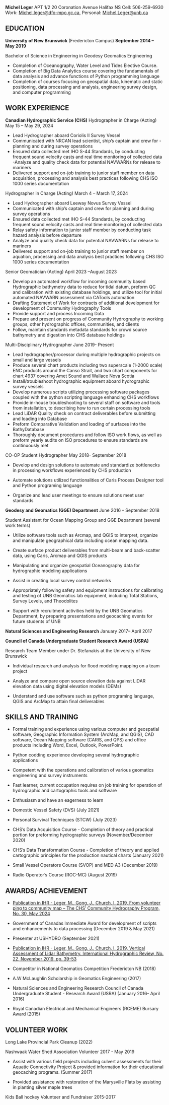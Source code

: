 **Michel Leger**
APT 1/2 20 Coronation Avenue Halifax NS
Cell: 506-259-6930
Work: Michel.leger@dfo-mpo.gc.ca, Personal: Michel.Leger@unb.ca

**EDUCATION**
----------
**University of New Brunswick** (Fredericton Campus) 
**September 2014 – May 2019**

Bachelor of Science in Engineering in Geodesy Geomatics Engineering 
- Completion of Oceanography, Water Level and Tides Elective Course.
- Completion of Big Data Analytics course covering the fundamentals of data analysis and advance functions of Python programming language
- Completion of courses focusing on geospatial data, kinematic and static positioning, data processing and analysis, engineering survey design, and computer programming

**WORK EXPERIENCE**
----------
**Canadian Hydrographic Service (CHS)**
Hydrographer in Charge (Acting)  May 15 – May 29, 2024
- Lead Hydrographer aboard Coriolis II Survey Vessel
- Communicated with NRCAN lead scientist, ship’s captain and crew for - planning and during survey operations
- Ensured data collected met IHO S-44 Standards, by conducting frequent sound velocity casts and real time monitoring of collected data
-Analyze and quality check data for potential NAVWARNs for release to mariners
- Delivered support and on-job training to junior staff member on data acquisition, processing and analysis best practices following CHS ISO 1000 series documentation

Hydrographer in Charge (Acting)  March 4 – March 17, 2024
- Lead Hydrographer aboard Leeway Novus Survey Vessel
- Communicated with ship’s captain and crew for planning and during survey operations
- Ensured data collected met IHO S-44 Standards, by conducting frequent sound velocity casts and real time monitoring of collected data
- Relay safety information to junior staff member by conducting task hazard analysis before departure
- Analyze and quality check data for potential NAVWARNs for release to mariners
- Delivered support and on-job training to junior staff member on aquation, processing and data analysis best practices following CHS ISO 1000 series documentation

Senior Geomatician (Acting)  April 2023 –August 2023
- Develop an automated workflow for incoming community based Hydrographic bathymetry data to reduce for tidal datum, preform QC and calibration with existing database holdings, and utilize tool for initial automated NAVWARN assessment via CATools automation
- Drafting Statement of Work for contracts of additional development for development of  Community Hydrography Tools
- Provide support and process Incoming Data
- Prepare and present on progress of Community Hydrography to working groups, other hydrographic offices, communities, and clients
- Follow, maintain standards metadata standards for crowd source bathymetry and digestion into CHS database holdings

Multi-Disciplinary Hydrographer June 2019- Present
- Lead hydrographer/processor during multiple hydrographic projects on small and large vessels
- Produce several chart products including two superscale (1-2000 scale) ENC products around the Canso Strait, and two chart components for chart 4937 covering Amet Sound and Wallace Nova Scotia
 - Install/troubleshoot hydrographic equipment aboard hydrographic survey vessels
- Develop numerous scripts utilizing processing software packages coupled with the python scripting language enhancing CHS workflows
 - Provide in-house troubleshooting to several staff on software and tools from installation, to describing how to run certain processing tools
- Lead LiDAR Quality check on contract deliverables before submitting and loading into Database
- Preform Comparative Validation and loading of surfaces into the BathyDatabase
- Thoroughly document procedures and follow ISO work flows, as well as preform yearly audits on ISO procedures to ensure standards are continuously met

CO-OP Student Hydrographer  May 2018- September 2018

- Develop and design solutions to automate and standardize bottlenecks in processing workflows experienced by CHS production

- Automate solutions utilized functionalities of Caris Process Designer tool and Python programing language

- Organize and lead user meetings to ensure solutions meet user standards

**Geodesy and Geomatics (GGE) Department** June 2016 – September 2018

Student Assistant for Ocean Mapping Group and GGE Department (several work terms)


- Utilize software tools such as Arcmap, and QGIS to interpret, organize and manipulate geographical data including ocean mapping data.

- Create surface product deliverables from multi-beam and back-scatter data, using Caris, Arcmap and QGIS products

- Manipulating and organize geospatial Oceanography data for hydrographic modeling applications

- Assist in creating local survey control networks

- Appropriately following safety and equipment instructions for calibrating and testing of UNB Geomatics lab equipment, including Total Stations, Survey Levels, and Theodolites

- Support with recruitment activities held by the UNB Geomatics Department, by preparing presentations and geocaching events for future students of UNB

**Natural Sciences and Engineering Research** January 2017– April 2017

**Council of Canada Undergraduate Student Research Award (USRA)**

Research Team Member under Dr. Stefanakis at the University of New Brunswick

- Individual research and analysis for flood modeling mapping on a team project

- Analyze and compare open source elevation data against LiDAR elevation data using digital elevation models (DEMs)

- Understand and use software such as python programing language, QGIS and ArcMap to attain final deliverables

**SKILLS AND TRAINING**
----------

- Formal training and experience using various computer and geospatial software, Geographic Information System (ArcMap, and QGIS), CAD software, Ocean Mapping software (CARIS, and QPS) and office products including Word, Excel, Outlook, PowerPoint.

- Python codding experience developing several hydrographic applications

- Competent with the operations and calibration of various geomatics engineering and survey instruments

- Fast learner, current occupation requires on job training for operation of hydrographic and cartographic tools and software

- Enthusiasm and have an eagerness to learn

- Domestic Vessel Safety (DVS) (July 2021)

- Personal Survival Techniques (STCW) (July 2023)

- CHS’s Data Acquisition Course - Completion of theory and practical portion for preforming hydrographic surveys (November/December 2020)

- CHS’s Data Transformation Course - Completion of theory and applied cartographic principles for the production nautical charts (January 2021)

- Small Vessel Operators Course (SVOP) and MED A3 (December 2019)

- Radio Operator’s Course (ROC-MC) (August 2019)

**AWARDS/ ACHIEVEMENT**
----------
-  [Publication in IHR - Leger, M., Gong, J., Church, I. 2019, From volunteer ping to community map – The CHS’ Community Hydrography Program, No. 30, May 2024](https://ihr.iho.int/articles/from-volunteer-ping-to-community-map-the-chs-community-hydrography-program/)

- Government of Canadas Immediate Award for development of scripts and enhancements to data processing (December 2019 & May 2021)

- Presenter at USHYDRO (September 2021)

- [Publication in IHR - Leger, M., Gong, J., Church, I. 2019, Vertical Assessment of Lidar Bathymetry. International Hydrographic Review, No. 22, November 2019, pp. 39-53](https://journals.lib.unb.ca/index.php/ihr/article/view/31481/1882526698)

- Competitor in National Geomatics Competition Fredericton NB (2018)

- A.W McLaughlin Scholarship in Geomatics Engineering (2017)

- Natural Sciences and Engineering Research Council of Canada Undergraduate Student - Research Award (USRA) (January 2016- April 2016)

- Royal Canadian Electrical and Mechanical Engineers (RCEME) Bursary Award (2015)

**VOLUNTEER WORK**
----------
Long Lake Provincial Park Cleanup (2022)

Nashwaak Water Shed Association Volunteer 2017 - May 2019

- Assist with various field projects including culvert assessments for their Aquatic Connectivity Project & provided information for their educational geocaching programs. (Summer 2017)

- Provided assistance with restoration of the Marysville Flats by assisting in planting silver maple trees

Kids Ball hockey Volunteer and Fundraiser 2015-2017
